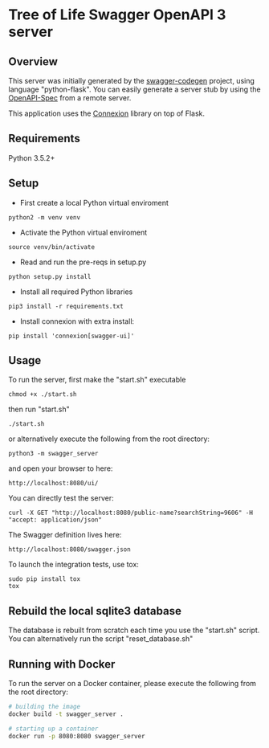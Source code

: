 # Tree of Life Swagger OpenAPI 3 server

## Overview
This server was initially generated by the [swagger-codegen](https://github.com/swagger-api/swagger-codegen) project, using language "python-flask". You can easily generate a server stub by using the [OpenAPI-Spec](https://github.com/swagger-api/swagger-core/wiki) from a remote server.  

This application uses the [Connexion](https://github.com/zalando/connexion) library on top of Flask.

## Requirements
Python 3.5.2+

## Setup
- First create a local Python virtual enviroment
```
python2 -m venv venv
```

- Activate the Python virtual enviroment
```
source venv/bin/activate
```

- Read and run the pre-reqs in setup.py
```
python setup.py install
```

- Install all required Python libraries
```
pip3 install -r requirements.txt
```

- Install connexion with extra install: 
```
pip install 'connexion[swagger-ui]'
```


## Usage
To run the server, first make the "start.sh" executable 
```
chmod +x ./start.sh
```

then run "start.sh" 
```
./start.sh
```

or alternatively execute the following from the root directory:
```
python3 -m swagger_server
```

and open your browser to here:
```
http://localhost:8080/ui/
```

You can directly test the server:
```
curl -X GET "http://localhost:8080/public-name?searchString=9606" -H  "accept: application/json"
```

The Swagger definition lives here:
```
http://localhost:8080/swagger.json
```

To launch the integration tests, use tox:
```
sudo pip install tox
tox
```

## Rebuild the local sqlite3 database
The database is rebuilt from scratch each time you use the "start.sh" script. 
You can alternatively run the script "reset_database.sh"

## Running with Docker

To run the server on a Docker container, please execute the following from the root directory:

```bash
# building the image
docker build -t swagger_server .

# starting up a container
docker run -p 8080:8080 swagger_server
```
